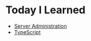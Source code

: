 # Today I Learned

* [Server Administration](server-administration.md)
* [TypeScript](typescript.md)
